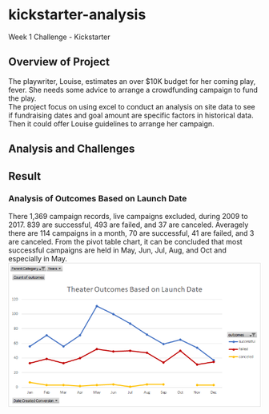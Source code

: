 # kickstarter-analysis
Week 1 Challenge - Kickstarter
## Overview of Project
  The playwriter, Louise, estimates an over $10K budget for her coming play, fever. She needs some advice to arrange a crowdfunding campaign to fund the play.  
  The project focus on using excel to conduct an analysis on site data to see if fundraising dates and goal amount are specific factors in historical data. Then it could offer Louise guidelines to arrange her campaign.
## Analysis and Challenges
## Result
### Analysis of Outcomes Based on Launch Date
There 1,369 campaign records, live campaigns excluded, during 2009 to 2017. 839 are successful, 493 are failed, and 37 are canceled. Averagely there are 114 campaigns in a month, 70 are successful, 41 are failed, and 3 are canceled. From the pivot table chart, it can be concluded that most successful campaigns are held in May, Jun, Jul, Aug, and Oct and especially in May. 
![Theater_Outcomes_vs_Launch](./resources/Theater_Outcomes_vs_Launch.png)
